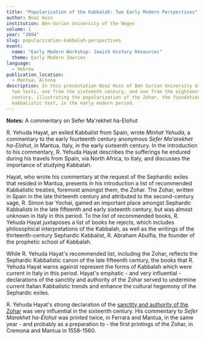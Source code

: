 ```yaml
---
title: "Popularization of the Kabbalah: Two Early Modern Perspectives"
author: Boaz Huss
institution: Ben-Gurion University of the Negev
volume: 1
year: "2004"
slug: popularization-kabbalah-perspectives
event:
  name: "Early Modern Workshop: Jewish History Resources"
  theme: Early Modern Jewries
language:
  - Hebrew
publication_location:
  - Mantua; Altona
description: In this presentation Boaz Huss of Ben Gurion University discusses
  two texts, one from the sixteenth century, and one from the eighteenth
  century, illustrating the popularization of the Zohar, the foundational
  kabbalistic text, in the early modern period.
---
```

**Notes:** A commentary on Sefer Ma'rekhet ha-Elohut 

R. Yehuda Hayat, an exiled Kabbalist from Spain, wrote _Minhat Yehuda_, a commentary to the early fourteenth century anonymous _Sefer Ma'arekhet ha-Elohut_, in Mantua, Italy, in the early sixteenth century. In the introduction to his commentary, R. Yehuda Hayat describes the sufferings he endured during his travels from Spain, via North Africa, to Italy, and discusses the importance of studying Kabbalah.

Hayat, who wrote his commentary at the request of the Sephardic exiles that resided in Mantua, presents in his introduction a list of recommended Kabbalistic treaties, foremost amongst them, the Zohar. The Zohar, written in Spain in the late thirteenth century and attributed to the second-century sage, R. Simon bar Yochai, gained an important place amongst Sephardic Kabbalists in the late fifteenth and early sixteenth century, but was almost unknown in Italy in this period. To the list of recommended books, R. Yehuda Hayat juxtaposes a list of books he rejects, which includes philosophical interpretations of the Kabbalah, as well as the writings of the thirteenth-century Sephardic Kabbalist, R. Abraham Abulfia, the founder of the prophetic school of Kabbalah.

While R. Yehuda Hayat's recommended list, including the Zohar, reflects the Sephardic Kabbalistic canon of the late fifteenth century, the books that R. Yehuda Hayat warns against represent the forms of Kabbalah which were current in Italy in this period. Hayat's emphatic - and very influential - declarations of the sanctity and authority of the Zohar served to undermine current Italian Kabbalistic trends and enhance the cultural hegemony of the Sephardic exiles.

R. Yehuda Hayat's strong declaration of the [sanctity and authority of the Zohar](http://www.earlymodern.org/workshops/2004/huss/text01/resources.php) was very influential in the sixteenth century. His commentary to _Sefer Marekhet ha-Elohut_ was printed twice, in Ferrara and Mantua, in the same year - and probably as a preparation to - the first printings of the Zohar, in Cremona and Mantua in 1558-1560.